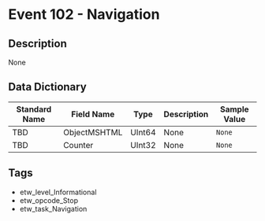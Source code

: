 # Event 102 - Navigation

## Description
None

## Data Dictionary
|Standard Name|Field Name|Type|Description|Sample Value|
|---|---|---|---|---|
|TBD|ObjectMSHTML|UInt64|None|`None`|
|TBD|Counter|UInt32|None|`None`|

## Tags
* etw_level_Informational
* etw_opcode_Stop
* etw_task_Navigation